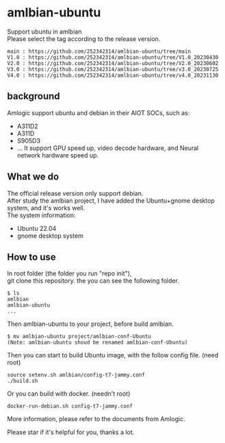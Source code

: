 
# amlbian-ubuntu
Support ubuntu in amlbian  
Please select the tag according to the release version.  
```
main : https://github.com/252342314/amlbian-ubuntu/tree/main
V1.0 : https://github.com/252342314/amlbian-ubuntu/tree/V1.0_20230430
V2.0 : https://github.com/252342314/amlbian-ubuntu/tree/V2.0_20230602
V3.0 : https://github.com/252342314/amlbian-ubuntu/tree/v3.0_20230725
V4.0 : https://github.com/252342314/amlbian-ubuntu/tree/v4.0_20231130
```


## background
Amlogic support ubuntu and debian in their AIOT SOCs, such as:
+ A311D2
+ A311D
+ S905D3
+ ...
It support GPU speed up, video decode hardware, and Neural network hardware speed up. 

## What we do
The official release version only support debian.  
After study the amlbian project, I have added the Ubuntu+gnome desktop system, and it's works well.  
The system information:  
+ Ubuntu 22.04
+ gnome desktop system

## How to use
In root folder (the folder you run "repo init"),   
git clone this repository. the you can see the following folder.  
```
$ ls 
amlbian
amlbian-ubuntu
...
```
Then amlbian-ubuntu to your project, before build amlbian.
```
$ mv amlbian-ubuntu project/amlbian-conf-Ubuntu
(Note: amlbian-ubuntu shoud be renamed amlbian-conf-Ubuntu)
```
Then you can start to build Ubuntu image, with the follow config file. 
(need root)
```
source setenv.sh amlbian/config-t7-jammy.conf
./build.sh
```

Or you can build with docker. (needn't root)
```
docker-run-debian.sh config-t7-jammy.conf
```

More information, please refer to the documents from Amlogic.


Please star if it's helpful for you, thanks a lot. 


